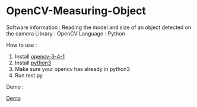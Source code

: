 # OpenCV-Measuring-Object

Software information : Reading the model and size of an object detected on the camera
Library              : OpenCV
Language             : Python

How to use :
1. Install [opencv-3-4-1](https://opencv.org/opencv-3-4-1.html)
2. Install [python3](https://www.python.org/downloads/)
3. Make sure your opencv has already in python3
4. Run test.py


Demo :

[Demo](https://www.youtube.com/watch?v=7UpZzYBjXu8)
